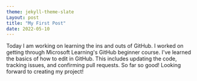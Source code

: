 ```yaml
---
theme: jekyll-theme-slate
Layout: post
title: "My First Post"
date: 2022-05-10
---
```


Today I am working on learning the ins and outs of GitHub. I worked on getting through Microsoft Learning's GitHub beginner course. I've learned the basics of how to edit in GitHub. This includes updating the code, tracking issues, and confirming pull requests. So far so good! Looking forward to creating my project!
